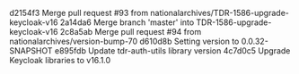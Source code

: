 d2154f3 Merge pull request #93 from nationalarchives/TDR-1586-upgrade-keycloak-v16
2a14da6 Merge branch 'master' into TDR-1586-upgrade-keycloak-v16
2c8a5ab Merge pull request #94 from nationalarchives/version-bump-70
d610d8b Setting version to 0.0.32-SNAPSHOT
e895fdb Update tdr-auth-utils library version
4c7d0c5 Upgrade Keycloak libraries to v16.1.0
